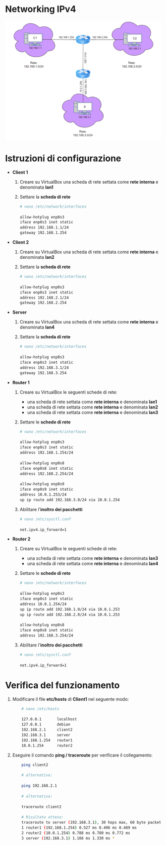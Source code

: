 # Networking IPv4

![Schema di Rete](SchemaDiRete.png)

# Istruzioni di configurazione

* **Client 1**

    1) Creare su VirtualBox una scheda di rete settata come **rete interna** e denominata **lan1**

    2) Settare la **scheda di rete**
        ```bash
        # nano /etc/network/interfaces

        allow-hotplug enp0s3
        iface enp0s3 inet static
        address 192.168.1.1/24
        gateway 192.168.1.254
        ```

* **Client 2**

    1) Creare su VirtualBox una scheda di rete settata come **rete interna** e denominata **lan2**

    2) Settare la **scheda di rete**
        ```bash
        # nano /etc/network/interfaces

        allow-hotplug enp0s3
        iface enp0s3 inet static
        address 192.168.2.1/24
        gateway 192.168.2.254
        ```

* **Server**

    1) Creare su VirtualBox una scheda di rete settata come **rete interna** e denominata **lan4**

    2) Settare la **scheda di rete**
        ```bash
        # nano /etc/network/interfaces

        allow-hotplug enp0s3
        iface enp0s3 inet static
        address 192.168.3.1/24
        gateway 192.168.3.254
        ```

* **Router 1**

    1) Creare su VirtualBox le seguenti schede di rete:
        * una scheda di rete settata come **rete interna** e denominata **lan1**
        * una scheda di rete settata come **rete interna** e denominata **lan2**
        * una scheda di rete settata come **rete interna** e denominata **lan3**

    2) Settare le **schede di rete**
        ```bash
        # nano /etc/network/interfaces

        allow-hotplug enp0s3
        iface enp0s3 inet static
        address 192.168.1.254/24

        allow-hotplug enp0s8
        iface enp0s8 inet static
        address 192.168.2.254/24

        allow-hotplug enp0s9
        iface enp0s9 inet static
        address 10.0.1.253/24
        up ip route add 192.168.3.0/24 via 10.0.1.254
        ```

     3) Abilitare l'**inoltro dei pacchetti**
        ```bash
        # nano /etc/sysctl.conf

        net.ipv4.ip_forward=1
        ```

* **Router 2**

    1) Creare su VirtualBox le seguenti schede di rete:
        * una scheda di rete settata come **rete interna** e denominata **lan3**
        * una scheda di rete settata come **rete interna** e denominata **lan4**

    2) Settare le **schede di rete**
        ```bash
        # nano /etc/network/interfaces

        allow-hotplug enp0s3
        iface enp0s3 inet static
        address 10.0.1.254/24
        up ip route add 192.168.1.0/24 via 10.0.1.253
        up ip route add 192.168.2.0/24 via 10.0.1.253

        allow-hotplug enp0s8
        iface enp0s8 inet static
        address 192.168.3.254/24
        ```

     3) Abilitare l'**inoltro dei pacchetti**
        ```bash
        # nano /etc/sysctl.conf

        net.ipv4.ip_forward=1
        ```

# Verifica del funzionamento

 1) Modificare il file **etc/hosts** di **Client1** nel seguente modo:

    ```bash
        # nano /etc/hosts

        127.0.0.1       localhost
        127.0.0.1       debian
        192.168.2.1     client2
        192.168.3.1     server
        192.168.1.254   router1
        10.0.1.254      router2
    ```
 2) Eseguire il comando **ping / traceroute** per verificare il collegamento:

    ```bash
        ping client2

        # alternativa:

        ping 192.168.2.1

        # alternativa:

        traceroute client2

        # Risultato atteso:
        traceroute to server (192.168.3.1), 30 hops max, 60 byte packets
        1 router1 (192.168.1.254) 0.527 ms 0.496 ms 0.489 ms
        2 router2 (10.0.1.254) 0.788 ms 0.780 ms 0.772 ms
        3 server (192.168.3.1) 1.166 ms 1.330 ms *
     ```